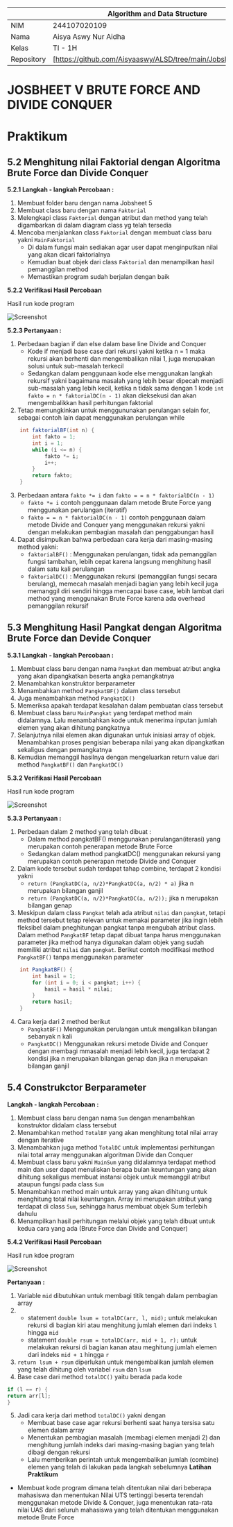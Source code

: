 |  | Algorithm and Data Structure |
|--|--|
| NIM |  244107020109|
| Nama |  Aisya Aswy Nur Aidha|
| Kelas | TI - 1H |
| Repository | [https://github.com/Aisyaaswy/ALSD/tree/main/Jobsheet%205] |

# JOSBHEET V BRUTE FORCE AND DIVIDE CONQUER
# Praktikum
## 5.2 Menghitung nilai Faktorial dengan Algoritma Brute Force dan Divide Conquer

**5.2.1 Langkah - langkah Percobaan :** 
1. Membuat folder baru dengan nama Jobsheet 5
2. Membuat class baru dengan nama ```Faktorial```
3. Melengkapi class ```Faktorial``` dengan atribut dan method yang telah digambarkan di dalam diagram class yg telah tersedia
4. Mencoba menjalankan class ```Faktorial``` dengan membuat class baru yakni ```MainFaktorial```
    - Di dalam fungsi main sediakan agar user dapat menginputkan nilai yang akan dicari faktorialnya
    - Kemudian buat objek dari class ```Faktorial``` dan menampilkan hasil pemanggilan method
    - Memastikan program sudah berjalan dengan baik


**5.2.2 Verifikasi Hasil Percobaan**

Hasil run kode program 

![Screenshot](image/5.2.2.png)

**5.2.3 Pertanyaan :**
1. Perbedaan bagian if dan else dalam base line Divide and Conquer
    - Kode if menjadi base case dari rekursi yakni ketika n = 1 maka rekursi akan berhenti dan mengembalikan nilai 1, juga merupakan solusi untuk sub-masalah terkecil
   - Sedangkan dalam penggunaan kode else menggunakan langkah rekursif yakni bagaimana masalah yang lebih besar dipecah menjadi sub-masalah yang lebih kecil, ketika n tidak sama dengan 1 kode ```int fakto = n * faktorialDC(n - 1)``` akan dieksekusi dan akan mengembalikkan hasil perhitungan faktorial  
2. Tetap memungkinkan untuk menggununakan perulangan selain for, sebagai contoh lain dapat menggunakan perulangan while
```java
    int faktorialBF(int n) {
        int fakto = 1;
        int i = 1;
        while (i <= n) {
            fakto *= i;
            i++;
        }
        return fakto;
    }
```
3. Perbedaan antara ```fakto *= i``` dan ```fakto = = n * faktorialDC(n - 1)```
    - ```fakto *= i``` contoh penggunaan dalam metode Brute Force yang menggunakan perulangan (iteratif)
    - ```fakto = = n * faktorialDC(n - 1)``` contoh penggunaan dalam metode Divide and Conquer yang menggunakan rekursi yakni dengan melakukan pembagian masalah dan penggabungan hasil
4. Dapat disimpulkan bahwa perbedaan cara kerja dari masing-masing method yakni:
    - ```faktorialBF()``` : Menggunakan perulangan, tidak ada pemanggilan fungsi tambahan, lebih cepat karena langsung menghitung hasil dalam satu kali perulangan
    - ```faktorialDC()``` : Menggunakan rekursi (pemanggilan fungsi secara berulang), memecah masalah menjadi bagian yang lebih kecil juga memanggil diri sendiri hingga mencapai base case, lebih lambat dari method yang menggunakan Brute Force karena ada overhead pemanggilan rekursif

## 5.3 Menghitung Hasil Pangkat dengan Algoritma Brute Force dan Devide Conquer

**5.3.1 Langkah - langkah Percobaan  :**
1. Membuat class baru dengan nama ```Pangkat``` dan membuat atribut angka yang akan dipangkatkan beserta angka pemangkatnya
2. Menambahkan konstruktor berparameter
3. Menambahkan method ```PangkatBF()``` dalam class tersebut
4. Juga menambahkan method ```PangkatDC()```
5. Memeriksa apakah terdapat kesalahan dalam pembuatan class tersebut
6. Membuat class baru ```MainPangkat``` yang terdapat method main didalamnya. Lalu menambahkan kode untuk menerima inputan jumlah elemen yang akan dihitung pangkatnya
7. Selanjutnya nilai elemen akan digunakan untuk inisiasi array of objek. Menambahkan proses pengisian beberapa nilai yang akan dipangkatkan sekaligus dengan pemangkatnya
8. Kemudian memanggil hasilnya dengan mengeluarkan return value dari method ```PangkatBF()```  dan ```PangkatDC()```

**5.3.2 Verifikasi Hasil Percobaan**

Hasil run kode program

![Screenshot](image/5.3.2.png)

**5.3.3 Pertanyaan :**
1. Perbedaan dalam 2 method yang telah dibuat :
    - Dalam method pangkatBF() menggunakan perulangan(iterasi) yang merupakan contoh penerapan metode Brute Force
    - Sedangkan dalam method pangkatDC() menggunakan rekursi yang merupakan contoh penerapan metode Divide and Conquer
2. Dalam kode tersebut sudah terdapat tahap combine, terdapat 2 kondisi yakni
    - ```return (PangkatDC(a, n/2)*PangkatDC(a, n/2) * a)``` jika n merupakan bilangan ganjil
    - ```return (PangkatDC(a, n/2)*PangkatDC(a, n/2));``` jika n merupakan bilangan genap
3. Meskipun dalam class ```Pangkat``` telah ada atribut ```nilai``` dan ```pangkat```, tetapi method tersebut tetap relevan untuk memakai parameter jika ingin lebih fleksibel dalam pneghitungan pangkat tanpa mengubah atribut class. Dalam method ```PangkatBF``` tetap dapat dibuat tanpa harus menggunakan parameter jika method hanya digunakan dalam objek yang sudah memiliki atribut ```nilai``` dan ```pangkat```. Berikut contoh modifikasi method ```PangkatBF()``` tanpa menggunakan parameter
```java
    int PangkatBF() {
        int hasil = 1;
        for (int i = 0; i < pangkat; i++) {
            hasil = hasil * nilai;
        }
        return hasil;
    }
```
4. Cara kerja dari 2 method berikut
    - ```PangkatBF()``` Menggunakan perulangan untuk mengalikan bilangan sebanyak n kali
    - ```PangkatDC()``` Menggunakan rekursi metode Divide and Conquer dengan membagi mmasalah menjadi lebih kecil, juga terdapat 2 kondisi jika n merupakan bilangan genap dan jika n merupakan bilangan ganjil

## 5.4 Construkctor Berparameter
**Langkah - langkah Percobaan :**
1. Membuat class baru dengan nama ```Sum``` dengan menambahkan konstruktor didalam class tersebut
2. Menambahkan method ```TotalBF``` yang akan menghitung total nilai array dengan iterative
3. Menambahkan juga method ```TotalDC``` untuk implementasi perhitungan nilai total array menggunakan algoritman Divide dan Conquer
4. Membuat class baru yakni ```MainSum``` yang didalamnya terdapat method main dan user dapat menuliskan berapa bulan keuntungan yang akan dihitung sekaligus membuat instansi objek untuk memanggil atribut ataupun fungsi pada class ```Sum```
5. Menambahkan method main untuk array yang akan dihitung untuk menghitung total nilai keuntungan. Array ini merupakan atribut yang terdapat di class ```Sum```, sehingga harus membuat objek Sum terlebih dahulu
6. Menampilkan hasil perhitungan melalui objek yang telah dibuat untuk kedua cara yang ada (Brute Force dan Divide and Conquer)

**5.4.2 Verifikasi Hasil Percobaan**

Hasil run kdoe program

![Screenshot](image/5.4.2.png)

**Pertanyaan :**
1. Variable ```mid```  dibutuhkan untuk membagi titik tengah dalam pembagian array
2.  - statement ```double lsum = totalDC(arr, l, mid);``` untuk melakukan rekursi di bagian kiri atau menghitung jumlah elemen dari indeks ```l``` hingga ```mid```
    - statement ```double rsum = totalDC(arr, mid + 1, r);``` untuk melakukan rekursi di bagian kanan atau meghitung jumlah elemen dari indeks ```mid + 1``` hingga ```r```
3. ```return lsum + rsum``` diperlukan untuk mengembalikan jumlah elemen yang telah dihitung oleh variabel ```rsum``` dan ```lsum```
4.  Base case dari method ```totalDC()``` yaitu berada pada kode 
```java
if (l == r) {
return arr[l];
}
```
5. Jadi cara kerja dari method ```totalDC()``` yakni dengan 
    - Membuat base case agar rekursi berhenti saat hanya tersisa satu elemen dalam array
    - Menentukan pembagian masalah (membagi elemen menjadi 2) dan menghitung jumlah indeks dari masing-masing bagian yang telah dibagi dengan rekursi
    - Lalu memberikan perintah untuk mengembalikan jumlah (combine) elemen yang telah di lakukan pada langkah sebelumnya
**Latihan Praktikum**
- Membuat kode program dimana telah ditentukan nilai dari beberapa mahasiswa dan menentukan Nilai UTS tertinggi beserta terendah menggunakan metode Divide & Conquer, juga menentukan rata-rata nilai UAS dari seluruh mahasiswa yang telah ditentukan menggunakan metode Brute Force
